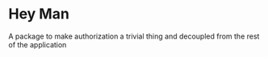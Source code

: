 # Hey Man
A package to make authorization a trivial thing and decoupled from the rest of the application
